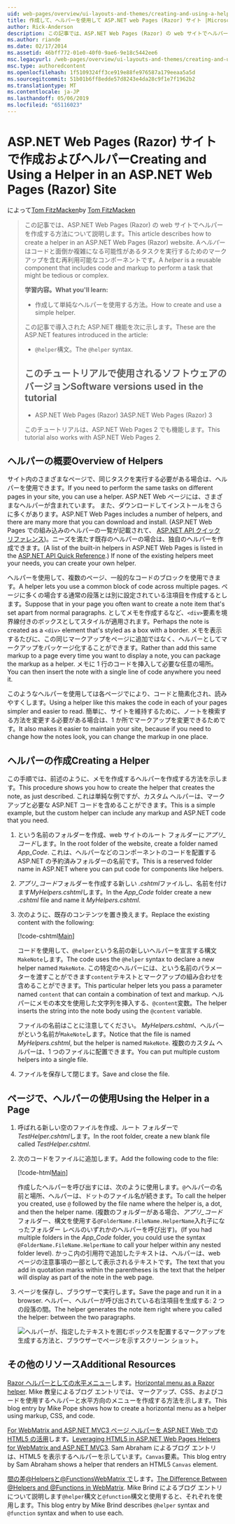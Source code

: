 ```yaml
---
uid: web-pages/overview/ui-layouts-and-themes/creating-and-using-a-helper-in-an-aspnet-web-pages-site
title: 作成して、ヘルパーを使用して ASP.NET web Pages (Razor) サイト |Microsoft Docs
author: Rick-Anderson
description: この記事では、ASP.NET Web Pages (Razor) の web サイトでヘルパーを作成する方法について説明します。 コードとパフォーマンスにマークアップを含む再利用可能なコンポーネントをヘルパーには.
ms.author: riande
ms.date: 02/17/2014
ms.assetid: 46bff772-01e0-40f0-9ae6-9e18c5442ee6
msc.legacyurl: /web-pages/overview/ui-layouts-and-themes/creating-and-using-a-helper-in-an-aspnet-web-pages-site
msc.type: authoredcontent
ms.openlocfilehash: 1f5109324ff3ce919e88fe976587a179eeaa5a5d
ms.sourcegitcommit: 51b01b6ff8edde57d8243e4da28c9f1e7f1962b2
ms.translationtype: MT
ms.contentlocale: ja-JP
ms.lasthandoff: 05/06/2019
ms.locfileid: "65116023"
---
```

# <a name="creating-and-using-a-helper-in-an-aspnet-web-pages-razor-site"></a><span data-ttu-id="73c86-104">ASP.NET Web Pages (Razor) サイトで作成およびヘルパー</span><span class="sxs-lookup"><span data-stu-id="73c86-104">Creating and Using a Helper in an ASP.NET Web Pages (Razor) Site</span></span>

<span data-ttu-id="73c86-105">によって[Tom FitzMacken](https://github.com/tfitzmac)</span><span class="sxs-lookup"><span data-stu-id="73c86-105">by [Tom FitzMacken](https://github.com/tfitzmac)</span></span>

> <span data-ttu-id="73c86-106">この記事では、ASP.NET Web Pages (Razor) の web サイトでヘルパーを作成する方法について説明します。</span><span class="sxs-lookup"><span data-stu-id="73c86-106">This article describes how to create a helper in an ASP.NET Web Pages (Razor) website.</span></span> <span data-ttu-id="73c86-107">A*ヘルパー*はコードと面倒か複雑になる可能性があるタスクを実行するためのマークアップを含む再利用可能なコンポーネントです。</span><span class="sxs-lookup"><span data-stu-id="73c86-107">A *helper* is a reusable component that includes code and markup to perform a task that might be tedious or complex.</span></span>
> 
> <span data-ttu-id="73c86-108">**学習内容。**</span><span class="sxs-lookup"><span data-stu-id="73c86-108">**What you'll learn:**</span></span> 
> 
> - <span data-ttu-id="73c86-109">作成して単純なヘルパーを使用する方法。</span><span class="sxs-lookup"><span data-stu-id="73c86-109">How to create and use a simple helper.</span></span>
> 
> <span data-ttu-id="73c86-110">この記事で導入された ASP.NET 機能を次に示します。</span><span class="sxs-lookup"><span data-stu-id="73c86-110">These are the ASP.NET features introduced in the article:</span></span>
> 
> - <span data-ttu-id="73c86-111">`@helper`構文。</span><span class="sxs-lookup"><span data-stu-id="73c86-111">The `@helper` syntax.</span></span>
>   
> 
> ## <a name="software-versions-used-in-the-tutorial"></a><span data-ttu-id="73c86-112">このチュートリアルで使用されるソフトウェアのバージョン</span><span class="sxs-lookup"><span data-stu-id="73c86-112">Software versions used in the tutorial</span></span>
> 
> 
> - <span data-ttu-id="73c86-113">ASP.NET Web Pages (Razor) 3</span><span class="sxs-lookup"><span data-stu-id="73c86-113">ASP.NET Web Pages (Razor) 3</span></span>
>   
> 
> <span data-ttu-id="73c86-114">このチュートリアルは、ASP.NET Web Pages 2 でも機能します。</span><span class="sxs-lookup"><span data-stu-id="73c86-114">This tutorial also works with ASP.NET Web Pages 2.</span></span>

## <a name="overview-of-helpers"></a><span data-ttu-id="73c86-115">ヘルパーの概要</span><span class="sxs-lookup"><span data-stu-id="73c86-115">Overview of Helpers</span></span>

<span data-ttu-id="73c86-116">サイト内のさまざまなページで、同じタスクを実行する必要がある場合は、ヘルパーを使用できます。</span><span class="sxs-lookup"><span data-stu-id="73c86-116">If you need to perform the same tasks on different pages in your site, you can use a helper.</span></span> <span data-ttu-id="73c86-117">ASP.NET Web ページには、さまざまなヘルパーが含まれています。 また、ダウンロードしてインストールをさらに多くがあります。</span><span class="sxs-lookup"><span data-stu-id="73c86-117">ASP.NET Web Pages includes a number of helpers, and there are many more that you can download and install.</span></span> <span data-ttu-id="73c86-118">(ASP.NET Web Pages での組み込みのヘルパーの一覧が記載されて、 [ASP.NET API クイック リファレンス](https://go.microsoft.com/fwlink/?LinkId=202907))。ニーズを満たす既存のヘルパーの場合は、独自のヘルパーを作成できます。</span><span class="sxs-lookup"><span data-stu-id="73c86-118">(A list of the built-in helpers in ASP.NET Web Pages is listed in the [ASP.NET API Quick Reference](https://go.microsoft.com/fwlink/?LinkId=202907).) If none of the existing helpers meet your needs, you can create your own helper.</span></span>

<span data-ttu-id="73c86-119">ヘルパーを使用して、複数のページ、一般的なコードのブロックを使用できます。</span><span class="sxs-lookup"><span data-stu-id="73c86-119">A helper lets you use a common block of code across multiple pages.</span></span> <span data-ttu-id="73c86-120">ページに多くの場合する通常の段落とは別に設定されている注項目を作成するとします。</span><span class="sxs-lookup"><span data-stu-id="73c86-120">Suppose that in your page you often want to create a note item that's set apart from normal paragraphs.</span></span> <span data-ttu-id="73c86-121">としてメモを作成するなど、`<div>`要素を境界線付きのボックスとしてスタイルが適用されます。</span><span class="sxs-lookup"><span data-stu-id="73c86-121">Perhaps the note is created as a `<div>` element that's styled as a box with a border.</span></span> <span data-ttu-id="73c86-122">メモを表示するたびに、この同じマークアップをページに追加ではなく、ヘルパーとしてマークアップをパッケージ化することができます。</span><span class="sxs-lookup"><span data-stu-id="73c86-122">Rather than add this same markup to a page every time you want to display a note, you can package the markup as a helper.</span></span> <span data-ttu-id="73c86-123">メモに 1 行のコードを挿入して必要な任意の場所。</span><span class="sxs-lookup"><span data-stu-id="73c86-123">You can then insert the note with a single line of code anywhere you need it.</span></span>

<span data-ttu-id="73c86-124">このようなヘルパーを使用しては各ページでにより、コードと簡素化され、読みやすくします。</span><span class="sxs-lookup"><span data-stu-id="73c86-124">Using a helper like this makes the code in each of your pages simpler and easier to read.</span></span> <span data-ttu-id="73c86-125">簡単に、サイトを維持するために、ノートを検索する方法を変更する必要がある場合は、1 か所でマークアップを変更できるためです。</span><span class="sxs-lookup"><span data-stu-id="73c86-125">It also makes it easier to maintain your site, because if you need to change how the notes look, you can change the markup in one place.</span></span>

## <a name="creating-a-helper"></a><span data-ttu-id="73c86-126">ヘルパーの作成</span><span class="sxs-lookup"><span data-stu-id="73c86-126">Creating a Helper</span></span>

<span data-ttu-id="73c86-127">この手順では、前述のように、メモを作成するヘルパーを作成する方法を示します。</span><span class="sxs-lookup"><span data-stu-id="73c86-127">This procedure shows you how to create the helper that creates the note, as just described.</span></span> <span data-ttu-id="73c86-128">これは単純な例ですが、カスタム ヘルパーは、マークアップと必要な ASP.NET コードを含めることができます。</span><span class="sxs-lookup"><span data-stu-id="73c86-128">This is a simple example, but the custom helper can include any markup and ASP.NET code that you need.</span></span>

1. <span data-ttu-id="73c86-129">という名前のフォルダーを作成、web サイトのルート フォルダーに*アプリ\_コード*します。</span><span class="sxs-lookup"><span data-stu-id="73c86-129">In the root folder of the website, create a folder named *App\_Code*.</span></span> <span data-ttu-id="73c86-130">これは、ヘルパーなどのコンポーネントのコードを配置する ASP.NET の予約済みフォルダーの名前です。</span><span class="sxs-lookup"><span data-stu-id="73c86-130">This is a reserved folder name in ASP.NET where you can put code for components like helpers.</span></span>
2. <span data-ttu-id="73c86-131">*アプリ\_コード*フォルダーを作成する新しい *.cshtml*ファイルし、名前を付けます*MyHelpers.cshtml*します。</span><span class="sxs-lookup"><span data-stu-id="73c86-131">In the *App\_Code* folder create a new *.cshtml* file and name it *MyHelpers.cshtml*.</span></span>
3. <span data-ttu-id="73c86-132">次のように、既存のコンテンツを置き換えます。</span><span class="sxs-lookup"><span data-stu-id="73c86-132">Replace the existing content with the following:</span></span>

    [!code-cshtml[Main](creating-and-using-a-helper-in-an-aspnet-web-pages-site/samples/sample1.cshtml)]

    <span data-ttu-id="73c86-133">コードを使用して、`@helper`という名前の新しいヘルパーを宣言する構文`MakeNote`します。</span><span class="sxs-lookup"><span data-stu-id="73c86-133">The code uses the `@helper` syntax to declare a new helper named `MakeNote`.</span></span> <span data-ttu-id="73c86-134">この特定のヘルパーには、という名前のパラメーターを渡すことができます`content`テキストとマークアップの組み合わせを含めることができます。</span><span class="sxs-lookup"><span data-stu-id="73c86-134">This particular helper lets you pass a parameter named `content` that can contain a combination of text and markup.</span></span> <span data-ttu-id="73c86-135">ヘルパーにメモの本文を使用した文字列を挿入する、`@content`変数。</span><span class="sxs-lookup"><span data-stu-id="73c86-135">The helper inserts the string into the note body using the `@content` variable.</span></span>

    <span data-ttu-id="73c86-136">ファイルの名前はことに注意してください。 *MyHelpers.cshtml*、ヘルパーがという名前が`MakeNote`します。</span><span class="sxs-lookup"><span data-stu-id="73c86-136">Notice that the file is named *MyHelpers.cshtml*, but the helper is named `MakeNote`.</span></span> <span data-ttu-id="73c86-137">複数のカスタム ヘルパーは、1 つのファイルに配置できます。</span><span class="sxs-lookup"><span data-stu-id="73c86-137">You can put multiple custom helpers into a single file.</span></span>
4. <span data-ttu-id="73c86-138">ファイルを保存して閉じます。</span><span class="sxs-lookup"><span data-stu-id="73c86-138">Save and close the file.</span></span>

## <a name="using-the-helper-in-a-page"></a><span data-ttu-id="73c86-139">ページで、ヘルパーの使用</span><span class="sxs-lookup"><span data-stu-id="73c86-139">Using the Helper in a Page</span></span>

1. <span data-ttu-id="73c86-140">呼ばれる新しい空のファイルを作成、ルート フォルダーで*TestHelper.cshtml*します。</span><span class="sxs-lookup"><span data-stu-id="73c86-140">In the root folder, create a new blank file called *TestHelper.cshtml*.</span></span>
2. <span data-ttu-id="73c86-141">次のコードをファイルに追加します。</span><span class="sxs-lookup"><span data-stu-id="73c86-141">Add the following code to the file:</span></span>

    [!code-html[Main](creating-and-using-a-helper-in-an-aspnet-web-pages-site/samples/sample2.html)]

    <span data-ttu-id="73c86-142">作成したヘルパーを呼び出すには、次のように使用します。`@`ヘルパーの名前と場所、ヘルパーは、ドットのファイル名が続きます。</span><span class="sxs-lookup"><span data-stu-id="73c86-142">To call the helper you created, use `@` followed by the file name where the helper is, a dot, and then the helper name.</span></span> <span data-ttu-id="73c86-143">(複数のフォルダーがある場合、*アプリ\_コード*フォルダー、構文を使用する`@FolderName.FileName.HelperName`入れ子になったフォルダー レベルのいずれかのヘルパーを呼び出す)。</span><span class="sxs-lookup"><span data-stu-id="73c86-143">(If you had multiple folders in the *App\_Code* folder, you could use the syntax `@FolderName.FileName.HelperName` to call your helper within any nested folder level).</span></span> <span data-ttu-id="73c86-144">かっこ内の引用符で追加したテキストは、ヘルパーは、web ページの注意事項の一部として表示されるテキストです。</span><span class="sxs-lookup"><span data-stu-id="73c86-144">The text that you add in quotation marks within the parentheses is the text that the helper will display as part of the note in the web page.</span></span>
3. <span data-ttu-id="73c86-145">ページを保存し、ブラウザーで実行します。</span><span class="sxs-lookup"><span data-stu-id="73c86-145">Save the page and run it in a browser.</span></span> <span data-ttu-id="73c86-146">ヘルパー、ヘルパーが呼び出されている右注項目を生成する: 2 つの段落の間。</span><span class="sxs-lookup"><span data-stu-id="73c86-146">The helper generates the note item right where you called the helper: between the two paragraphs.</span></span>

    ![ヘルパーが、指定したテキストを囲むボックスを配置するマークアップを生成する方法と、ブラウザーでページを示すスクリーン ショット。](creating-and-using-a-helper-in-an-aspnet-web-pages-site/_static/image1.jpg)

## <a name="additional-resources"></a><span data-ttu-id="73c86-148">その他のリソース</span><span class="sxs-lookup"><span data-stu-id="73c86-148">Additional Resources</span></span>

<span data-ttu-id="73c86-149">[Razor ヘルパーとしての水平メニュー](http://mikepope.com/blog/DisplayBlog.aspx?permalink=2341)します。</span><span class="sxs-lookup"><span data-stu-id="73c86-149">[Horizontal menu as a Razor helper](http://mikepope.com/blog/DisplayBlog.aspx?permalink=2341).</span></span> <span data-ttu-id="73c86-150">Mike 教皇によるブログ エントリでは、マークアップ、CSS、およびコードを使用するヘルパーと水平方向のメニューを作成する方法を示します。</span><span class="sxs-lookup"><span data-stu-id="73c86-150">This blog entry by Mike Pope shows how to create a horizontal menu as a helper using markup, CSS, and code.</span></span>

<span data-ttu-id="73c86-151">[For WebMatrix and ASP.NET MVC3 ページ ヘルパーを ASP.NET Web での HTML5 の活用](http://geekswithblogs.net/wildturtle/archive/2010/11/08/html5-in-asp.net-web-pages-helpers-for-webmatrix-and_aspnet_mvc3.aspx)します。</span><span class="sxs-lookup"><span data-stu-id="73c86-151">[Leveraging HTML5 in ASP.NET Web Pages Helpers for WebMatrix and ASP.NET MVC3](http://geekswithblogs.net/wildturtle/archive/2010/11/08/html5-in-asp.net-web-pages-helpers-for-webmatrix-and_aspnet_mvc3.aspx).</span></span> <span data-ttu-id="73c86-152">Sam Abraham によるブログ エントリは、HTML5 を表示するヘルパーを示しています。`Canvas`要素。</span><span class="sxs-lookup"><span data-stu-id="73c86-152">This blog entry by Sam Abraham shows a helper that renders an HTML5 `Canvas` element.</span></span>

<span data-ttu-id="73c86-153">[間の差@Helpersと@FunctionsWebMatrix で](http://www.mikesdotnetting.com/Article/173/The-Difference-Between-@Helpers-and-@Functions-In-WebMatrix)します。</span><span class="sxs-lookup"><span data-stu-id="73c86-153">[The Difference Between @Helpers and @Functions in WebMatrix](http://www.mikesdotnetting.com/Article/173/The-Difference-Between-@Helpers-and-@Functions-In-WebMatrix).</span></span> <span data-ttu-id="73c86-154">Mike Brind によるブログ エントリについて説明します`@helper`構文と`@function`構文と使用すると、それぞれを使用します。</span><span class="sxs-lookup"><span data-stu-id="73c86-154">This blog entry by Mike Brind describes `@helper` syntax and `@function` syntax and when to use each.</span></span>

